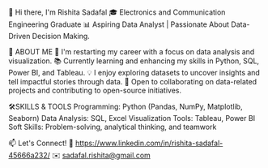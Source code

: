 👋 Hi there, I'm Rishita Sadafal
🎓 Electronics and Communication Engineering Graduate
📊 Aspiring Data Analyst | Passionate About Data-Driven Decision Making.

🚀 ABOUT ME
🌟 I'm restarting my career with a focus on data analysis and visualization.
📚 Currently learning and enhancing my skills in Python, SQL, Power BI, and Tableau.
💡 I enjoy exploring datasets to uncover insights and tell impactful stories through data.
🤝 Open to collaborating on data-related projects and contributing to open-source initiatives.

🛠️SKILLS & TOOLS
Programming: Python (Pandas, NumPy, Matplotlib, Seaborn)
Data Analysis: SQL, Excel
Visualization Tools: Tableau, Power BI
Soft Skills: Problem-solving, analytical thinking, and teamwork

📫 Let's Connect!
💼 https://www.linkedin.com/in/rishita-sadafal-45666a232/
✉️ sadafal.rishita@gmail.com
